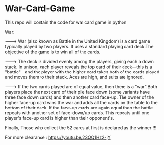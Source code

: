 # War-Card-Game
This repo will contain the code for war card game in python

War:

---> War (also known as Battle in the United Kingdom) is a card game typically played by two players. It uses a standard playing card deck.The objective of the game is to win all of the cards.
    
---> The deck is divided evenly among the players, giving each a down stack. In unison, each player reveals the top card of their deck—this is a "battle"—and the player with the higher card takes both of the cards played and moves them to their stack. Aces are high, and suits are ignored.
   
---> If the two cards played are of equal value, then there is a "war".Both players place the next card of their pile face down (some variants have three face down cards) and then another card face-up. The owner of the higher face-up card wins the war and adds all the cards on the table to the bottom of their deck. If the face-up cards are again equal then the battle repeats with another set of face-down/up cards. This repeats until one player's face-up card is higher than their opponent's.

Finally, Those who collect the 52 cards at first is declared as the winner !!!

For more clearance : https://youtu.be/23QQ1Hz2-jY
